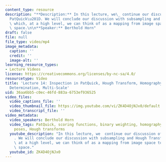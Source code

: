 ```yaml
---
content_type: resource
description: "**Description:** In this lecture, we\_ continue our discussion of \u201C\
  PatQuick\u201D. We will conclude our discussion with subsampling and Hough Transforms,\
  \ which, at a high level, we can think of as a mapping from image space to parameter\
  \ space.\n\n**Speaker:** Berthold Horn"
draft: false
file: null
file_type: video/mp4
image_metadata:
  caption: ''
  credit: ''
  image-alt: ''
learning_resource_types:
- Lecture Videos
license: https://creativecommons.org/licenses/by-nc-sa/4.0/
resourcetype: Video
title: 'Lecture 14: Inspection in PatQuick, Hough Transform, Homography, Position
  Determination, Multi-Scale'
uid: 36aa6bb5-c0ec-46fd-883a-6753ef936525
video_files:
  video_captions_file: ''
  video_thumbnail_file: https://img.youtube.com/vi/ZK4D4OjNJx0/default.jpg
  video_transcript_file: ''
video_metadata:
  video_speakers: Berthold Horn
  video_tags: PatQuick, scoring functions, binary weighting, homography, relative
    poses, Hough transforms
  youtube_description: "In this lecture, we  continue our discussion of \u201CPatQuick\u201D\
    . We will conclude our discussion with subsampling and Hough Transforms, which,\
    \ at a high level, we can think of as a mapping from image space to parameter\
    \ space."
  youtube_id: ZK4D4OjNJx0
---
```

